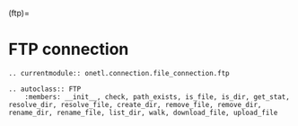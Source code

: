 (ftp)=

# FTP connection

```{eval-rst}
.. currentmodule:: onetl.connection.file_connection.ftp
```

```{eval-rst}
.. autoclass:: FTP
    :members: __init__, check, path_exists, is_file, is_dir, get_stat, resolve_dir, resolve_file, create_dir, remove_file, remove_dir, rename_dir, rename_file, list_dir, walk, download_file, upload_file
```

